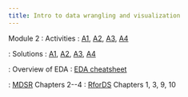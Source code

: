 ```yaml
---
title: Intro to data wrangling and visualization
---
```


Module 2
: Activities
  : [A1](https://wfu-r-resources.github.io/activities/activity_1_1.html), [A2](https://wfu-r-resources.github.io/activities/activity_1_2.html), [A3](https://wfu-r-resources.github.io/activities/activity_1_3.html),  [A4](https://wfu-r-resources.github.io/activities/activity_1_4.html)
  
: Solutions
  : [A1](https://wfu-r-resources.github.io/activities/activity_1_1_solutions.html), [A2](https://wfu-r-resources.github.io/activities/activity_1_2_solutions.html), [A3](https://wfu-r-resources.github.io/activities/activity_1_3_solutions.html), [A4](https://wfu-r-resources.github.io/activities/activity_1_4_solutions.html)
  
: Overview of EDA
  : [EDA cheatsheet](https://wfu-r-resources.github.io/resources/eda_overview.html)
  
: [MDSR](https://mdsr-book.github.io/mdsr3e/) Chapters 2--4
: [RforDS](https://r4ds.hadley.nz/) Chapters 1, 3, 9, 10

